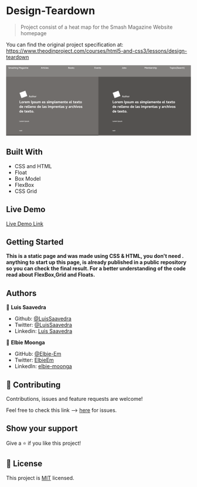 # Design-Teardown 
> Project consist of a heat map for the Smash Magazine Website homepage

You can find the original project specification at: https://www.theodinproject.com/courses/html5-and-css3/lessons/design-teardown

![screenshot](./assets/screenshot_img.png)

## Built With

- CSS and HTML
- Float
- Box Model
- FlexBox
- CSS Grid

## Live Demo

[Live Demo Link](https://rawcdn.githack.com/nriqu322/Desgin-teardown/c4a6eeb76d583e56b8fdd56df13096e4f5ed6f53/index.html)


## Getting Started

**This is a static page and was made using  CSS & HTML, you don't need .**
**anything to start up this page, is already published in a public repository so you can check the final result. For a better understanding of the code read about FlexBox,Grid and Floats.**


## Authors

👤 **Luis Saavedra**

- Github: [@LuisSaavedra](https://github.com/nriqu322)
- Twitter: [@LuisSaavedra](https://twitter.com/nriqu322)
- Linkedin: [Luis Saavedra](https://linkedin.com/in/luis-saavedra-sanchez/)

👤 **Elbie Moonga**

- GitHub: [@Elbie-Em](https://github.com/Elbie-em)
- Twitter: [ElbieEm](https://twitter.com/ElbieEm)
- LinkedIn: [elbie-moonga](https://www.linkedin.com/in/elbie-moonga-253bbb12b/)


## 🤝 Contributing

Contributions, issues and feature requests are welcome!

Feel free to check this link --> [here](https://github.com/nriqu322/Desgin-teardown/issues) for issues.

## Show your support

Give a ⭐️ if you like this project!


## 📝 License

This project is [MIT](lic.url) licensed.
